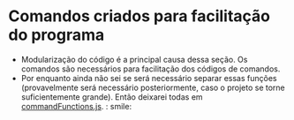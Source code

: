 # Comandos criados para facilitação do programa

- Modularização do código é a principal causa dessa seção. Os comandos são necessários para facilitação dos códigos de
  comandos.
- Por enquanto ainda não sei se será necessário separar essas funções (provavelmente será necessário posteriormente,
  caso o projeto se torne suficientemente grande). Então deixarei todas em [commandFunctions.js](commandFunctions.js). :
  smile:

